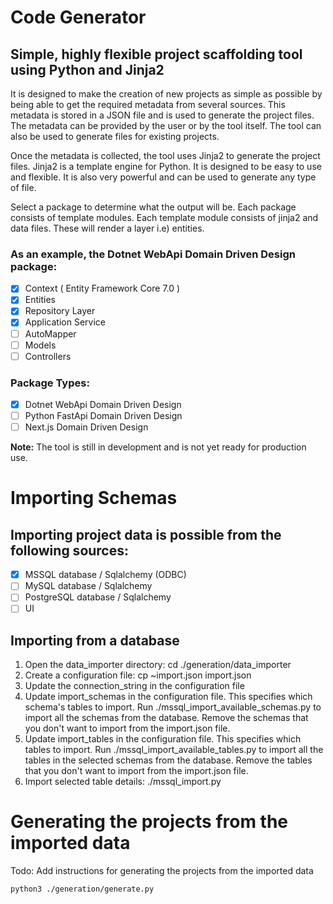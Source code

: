 # Code Generator 
## Simple, highly flexible project scaffolding tool using Python and Jinja2
It is designed to make the creation of new projects as simple as possible by being able to get the required metadata from several sources. This metadata is stored in a JSON file and is used to generate the project files. The metadata can be provided by the user or by the tool itself. The tool can also be used to generate files for existing projects.

Once the metadata is collected, the tool uses Jinja2 to generate the project files. Jinja2 is a template engine for Python. It is designed to be easy to use and flexible. It is also very powerful and can be used to generate any type of file. 

Select a package to determine what the output will be. Each package consists of template modules. Each template module consists of jinja2 and data files. These will render a layer i.e) entities.
### As an example, the Dotnet WebApi Domain Driven Design package:
- [x] Context ( Entity Framework Core 7.0 )
- [x] Entities
- [x] Repository Layer
- [x] Application Service
- [ ] AutoMapper
- [ ] Models 
- [ ] Controllers
### Package Types:
- [x] Dotnet WebApi Domain Driven Design 
- [ ] Python FastApi Domain Driven Design  
- [ ] Next.js Domain Driven Design   

**Note:** The tool is still in development and is not yet ready for production use.
# Importing Schemas
## Importing project data is possible from the following sources:
- [x] MSSQL database / Sqlalchemy (ODBC)
- [ ] MySQL database / Sqlalchemy
- [ ] PostgreSQL database / Sqlalchemy
- [ ] UI 
## Importing from a database
1. Open the data_importer directory: cd ./generation/data_importer
2. Create a configuration file: cp ~import.json import.json
3. Update the connection_string in the configuration file
4. Update import_schemas in the configuration file. This specifies which schema's tables to import. Run ./mssql_import_available_schemas.py to import all the schemas from the database. Remove the schemas that you don't want to import from the import.json file.
5. Update import_tables in the configuration file. This specifies which tables to import. Run ./mssql_import_available_tables.py to import all the tables in the selected schemas from the database. Remove the tables that you don't want to import from the import.json file.
6. Import selected table details: ./mssql_import.py
# Generating the projects from the imported data
Todo: Add instructions for generating the projects from the imported data
```
python3 ./generation/generate.py
```
